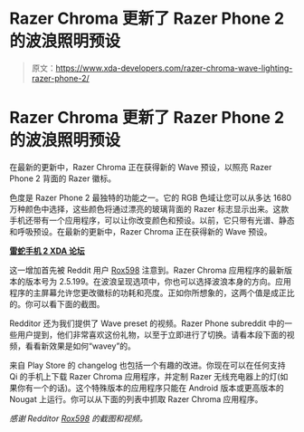 # Razer Chroma 更新了 Razer Phone 2 的波浪照明预设

> 原文：<https://www.xda-developers.com/razer-chroma-wave-lighting-razer-phone-2/>

# Razer Chroma 更新了 Razer Phone 2 的波浪照明预设

在最新的更新中，Razer Chroma 正在获得新的 Wave 预设，以照亮 Razer Phone 2 背面的 Razer 徽标。

色度是 Razer Phone 2 最独特的功能之一。它的 RGB 色域让您可以从多达 1680 万种颜色中选择，这些颜色将通过漂亮的玻璃背面的 Razer 标志显示出来。这款手机还带有一个应用程序，可以让你改变颜色和预设。以前，它只带有光谱、静态和呼吸预设。在最新的更新中，Razer Chroma 正在获得新的 Wave 预设。

[**雷蛇手机 2 XDA 论坛**](https://forum.xda-developers.com/razer-phone-2)

这一增加首先被 Reddit 用户 [Rox598](https://www.reddit.com/user/Rox598) 注意到。Razer Chroma 应用程序的最新版本的版本号为 2.5.199。在波浪呈现选项中，你也可以选择波浪本身的方向。应用程序的主屏幕允许您更改徽标的功耗和亮度。正如你所想象的，这两个值是成正比的。你可以看下面的截图。

Redditor 还为我们提供了 Wave preset 的视频。Razer Phone subreddit 中的一些用户提到，他们非常喜欢这份礼物，以至于立即进行了切换。请看本段下面的视频，看看新效果是如何“wavey”的。

来自 Play Store 的 changelog 也包括一个有趣的改进。你现在可以在任何支持 Qi 的手机上下载 Razer Chroma 应用程序，并定制 Razer 无线充电器上的灯(如果你有一个的话)。这个特殊版本的应用程序只能在 Android 版本或更高版本的 Nougat 上运行。你可以从下面的列表中抓取 Razer Chroma 应用程序。

*感谢 Redditor [Rox598](https://www.reddit.com/user/Rox598) 的截图和视频。*